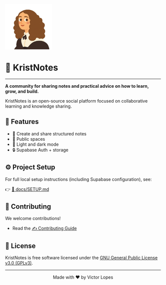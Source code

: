 <img src="/src/assets/kristina.png" height="146"/>

# 📝 KristNotes

---

**A community for sharing notes and practical advice on how to learn, grow, and build.**

KristNotes is an open-source social platform focused on collaborative learning and knowledge sharing.

## 🚀 Features

- 📝 Create and share structured notes
- 👥 Public spaces
- 🌙 Light and dark mode
- 🔒 Supabase Auth + storage

## ⚙️ Project Setup

For full local setup instructions (including Supabase configuration), see:

👉 [📄 docs/SETUP.md](docs/SETUP.md)

## 👥 Contributing

We welcome contributions!

- Read the [✍️ Contributing Guide](CONTRIBUTING.md)


## 📜 License

KristNotes is free software licensed under the
[GNU General Public License v3.0 (GPLv3)](LICENSE).

---
<div align="center">Made with ❤️ by Victor Lopes</div>
